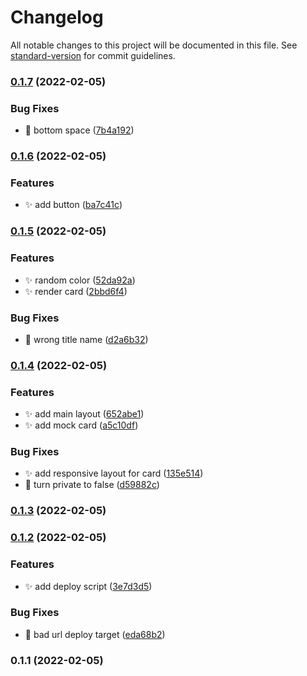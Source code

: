# Changelog

All notable changes to this project will be documented in this file. See [standard-version](https://github.com/conventional-changelog/standard-version) for commit guidelines.

### [0.1.7](https://github.com/yeeezsh/credit-card-reminder/compare/v0.1.6...v0.1.7) (2022-02-05)


### Bug Fixes

* :lipstick: bottom space ([7b4a192](https://github.com/yeeezsh/credit-card-reminder/commit/7b4a192f0863174e553cd5721f3720b026fb10cb))

### [0.1.6](https://github.com/yeeezsh/credit-card-reminder/compare/v0.1.5...v0.1.6) (2022-02-05)


### Features

* :sparkles: add button ([ba7c41c](https://github.com/yeeezsh/credit-card-reminder/commit/ba7c41c37c06d0e35f6adf07e7df51e27b8c4ffb))

### [0.1.5](https://github.com/yeeezsh/credit-card-reminder/compare/v0.1.4...v0.1.5) (2022-02-05)


### Features

* :sparkles: random color ([52da92a](https://github.com/yeeezsh/credit-card-reminder/commit/52da92ab779c11ad1cfbedffe397ff7f136af40f))
* :sparkles: render card ([2bbd6f4](https://github.com/yeeezsh/credit-card-reminder/commit/2bbd6f46c220a491d38935ef049cc81ee22de4d0))


### Bug Fixes

* :see_no_evil: wrong title name ([d2a6b32](https://github.com/yeeezsh/credit-card-reminder/commit/d2a6b32015b282732b2fe78515a3ad13fe0b4308))

### [0.1.4](https://github.com/yeeezsh/credit-card-reminder/compare/v0.1.1...v0.1.4) (2022-02-05)


### Features

* :sparkles: add main layout ([652abe1](https://github.com/yeeezsh/credit-card-reminder/commit/652abe1e9f1eb802565b4e684c8d942a7d92d416))
* :sparkles: add mock card ([a5c10df](https://github.com/yeeezsh/credit-card-reminder/commit/a5c10df392c7bd2c8d5bda414023c26056c85902))


### Bug Fixes

* :sparkles: add responsive layout for card ([135e514](https://github.com/yeeezsh/credit-card-reminder/commit/135e51452f5853107619f36685ba2265acf33f4a))
* :wrench: turn private to false ([d59882c](https://github.com/yeeezsh/credit-card-reminder/commit/d59882cbdd5a6697168c822cf063e6a8b210390d))

### [0.1.3](https://github.com/yeeezsh/credit-card-reminder/compare/v0.1.2...v0.1.3) (2022-02-05)

### [0.1.2](https://github.com/yeeezsh/credit-card-reminder/compare/v0.1.1...v0.1.2) (2022-02-05)


### Features

* :sparkles: add deploy script ([3e7d3d5](https://github.com/yeeezsh/credit-card-reminder/commit/3e7d3d5f26540a3b9736fc865c73494eadfc60df))


### Bug Fixes

* :bug: bad url deploy target ([eda68b2](https://github.com/yeeezsh/credit-card-reminder/commit/eda68b2d3f632502a04d8e1bd1b8239dea84eb25))

### 0.1.1 (2022-02-05)
